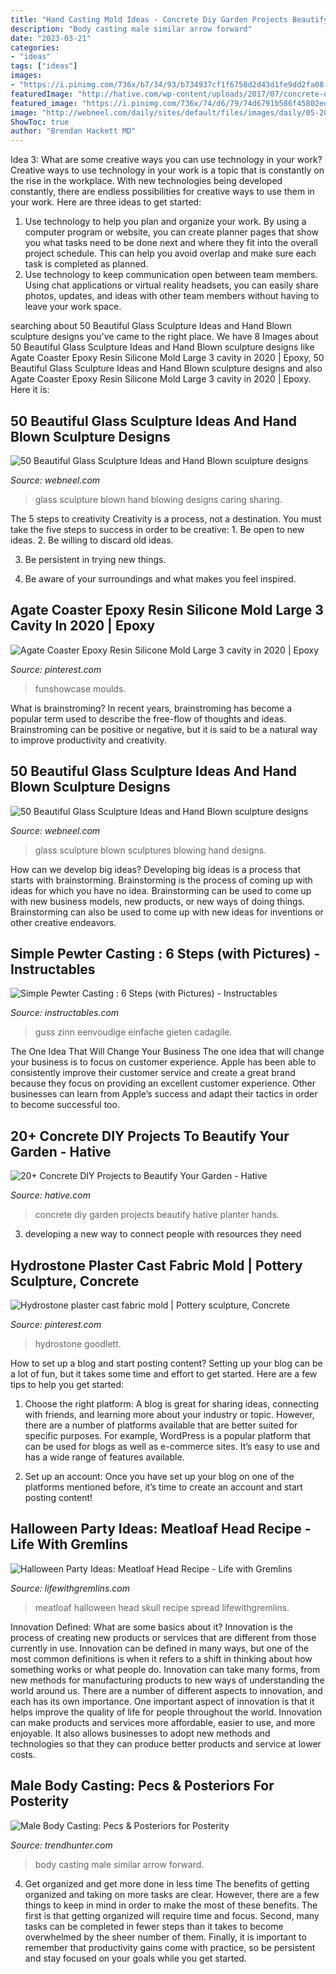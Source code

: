```yaml
---
title: "Hand Casting Mold Ideas - Concrete Diy Garden Projects Beautify Hative Planter Hands"
description: "Body casting male similar arrow forward"
date: "2023-03-21"
categories:
- "ideas"
tags: ["ideas"]
images:
- "https://i.pinimg.com/736x/b7/34/93/b734937cf1f6758d2d43d1fe9dd2fa08.jpg"
featuredImage: "http://hative.com/wp-content/uploads/2017/07/concrete-diy/10-concrete-diy-ideas.jpg"
featured_image: "https://i.pinimg.com/736x/74/d6/79/74d6791b586f45802ed8d00852691bfa--plaster-cast-inspiring-art.jpg"
image: "http://webneel.com/daily/sites/default/files/images/daily/05-2014/12-glass-sculpture.jpg"
ShowToc: true
author: "Brendan Hackett MD"
---
```



Idea 3: What are some creative ways you can use technology in your work?
Creative ways to use technology in your work is a topic that is constantly on the rise in the workplace. With new technologies being developed constantly, there are endless possibilities for creative ways to use them in your work. Here are three ideas to get started: 
1. Use technology to help you plan and organize your work. By using a computer program or website, you can create planner pages that show you what tasks need to be done next and where they fit into the overall project schedule. This can help you avoid overlap and make sure each task is completed as planned. 
2. Use technology to keep communication open between team members. Using chat applications or virtual reality headsets, you can easily share photos, updates, and ideas with other team members without having to leave your work space.

	

		
searching about 50 Beautiful Glass Sculpture Ideas and Hand Blown sculpture designs you've came to the right place. We have 8 Images about 50 Beautiful Glass Sculpture Ideas and Hand Blown sculpture designs like Agate Coaster Epoxy Resin Silicone Mold Large 3 cavity in 2020 | Epoxy, 50 Beautiful Glass Sculpture Ideas and Hand Blown sculpture designs and also Agate Coaster Epoxy Resin Silicone Mold Large 3 cavity in 2020 | Epoxy. Here it is:
		
    
## 50 Beautiful Glass Sculpture Ideas And Hand Blown Sculpture Designs

<img loading=lazy src="http://webneel.com/daily/sites/default/files/images/daily/05-2014/12-glass-sculpture.jpg" onerror="this.onerror=null;this.src='https://tse2.mm.bing.net/th?id=OIP.pS3Zb7Id2wvxULTA3NVWNgHaJM&amp;pid=15.1';" alt="50 Beautiful Glass Sculpture Ideas and Hand Blown sculpture designs">

_Source: webneel.com_

>glass sculpture blown hand blowing designs caring sharing. 

	

The 5 steps to creativity
Creativity is a process, not a destination. You must take the five steps to success in order to be creative: 1. Be open to new ideas.
2. Be willing to discard old ideas.

3. Be persistent in trying new things.

4. Be aware of your surroundings and what makes you feel inspired.


    
## Agate Coaster Epoxy Resin Silicone Mold Large 3 Cavity In 2020 | Epoxy

<img loading=lazy src="https://i.pinimg.com/736x/b7/34/93/b734937cf1f6758d2d43d1fe9dd2fa08.jpg" onerror="this.onerror=null;this.src='https://tse3.mm.bing.net/th?id=OIP.UCNas6oLKOi4F8Q5KNSAygHaHp&amp;pid=15.1';" alt="Agate Coaster Epoxy Resin Silicone Mold Large 3 cavity in 2020 | Epoxy">

_Source: pinterest.com_

>funshowcase moulds. 

	

What is brainstroming?
In recent years, brainstroming has become a popular term used to describe the free-flow of thoughts and ideas. Brainstroming can be positive or negative, but it is said to be a natural way to improve productivity and creativity.

    
## 50 Beautiful Glass Sculpture Ideas And Hand Blown Sculpture Designs

<img loading=lazy src="https://webneel.com/daily/sites/default/files/images/daily/05-2014/10-glass-sculpture.jpg" onerror="this.onerror=null;this.src='https://tse4.mm.bing.net/th?id=OIP.OgZwFXljYYneN4CBNBe-oAHaLm&amp;pid=15.1';" alt="50 Beautiful Glass Sculpture Ideas and Hand Blown sculpture designs">

_Source: webneel.com_

>glass sculpture blown sculptures blowing hand designs. 

	

How can we develop big ideas?
Developing big ideas is a process that starts with brainstorming. Brainstorming is the process of coming up with ideas for which you have no idea. Brainstorming can be used to come up with new business models, new products, or new ways of doing things. Brainstorming can also be used to come up with new ideas for inventions or other creative endeavors.

    
## Simple Pewter Casting : 6 Steps (with Pictures) - Instructables

<img loading=lazy src="https://content.instructables.com/ORIG/F6R/5QMH/GV0KXRW8/F6R5QMHGV0KXRW8.jpg?auto=webp&amp;frame=1" onerror="this.onerror=null;this.src='https://tse4.mm.bing.net/th?id=OIP.p4dimRw6xzTeX3i8Xa19-AHaE4&amp;pid=15.1';" alt="Simple Pewter Casting : 6 Steps (with Pictures) - Instructables">

_Source: instructables.com_

>guss zinn eenvoudige einfache gieten cadagile. 

	

The One Idea That Will Change Your Business
The one idea that will change your business is to focus on customer experience. Apple has been able to consistently improve their customer service and create a great brand because they focus on providing an excellent customer experience. Other businesses can learn from Apple’s success and adapt their tactics in order to become successful too.

    
## 20+ Concrete DIY Projects To Beautify Your Garden - Hative

<img loading=lazy src="http://hative.com/wp-content/uploads/2017/07/concrete-diy/10-concrete-diy-ideas.jpg" onerror="this.onerror=null;this.src='https://tse1.mm.bing.net/th?id=OIP.9qlIJyuAqpOIM5OSnU-tdwHaND&amp;pid=15.1';" alt="20+ Concrete DIY Projects to Beautify Your Garden - Hative">

_Source: hative.com_

>concrete diy garden projects beautify hative planter hands. 

	

3. developing a new way to connect people with resources they need 

    
## Hydrostone Plaster Cast Fabric Mold | Pottery Sculpture, Concrete

<img loading=lazy src="https://i.pinimg.com/736x/74/d6/79/74d6791b586f45802ed8d00852691bfa--plaster-cast-inspiring-art.jpg" onerror="this.onerror=null;this.src='https://tse4.mm.bing.net/th?id=OIP.jrKb-BFLYCg0nftHaG_WkQHaJ3&amp;pid=15.1';" alt="Hydrostone plaster cast fabric mold | Pottery sculpture, Concrete">

_Source: pinterest.com_

>hydrostone goodlett. 

	

How to set up a blog and start posting content?
Setting up your blog can be a lot of fun, but it takes some time and effort to get started. Here are a few tips to help you get started:
1. Choose the right platform: A blog is great for sharing ideas, connecting with friends, and learning more about your industry or topic. However, there are a number of platforms available that are better suited for specific purposes. For example, WordPress is a popular platform that can be used for blogs as well as e-commerce sites. It’s easy to use and has a wide range of features available.

2. Set up an account: Once you have set up your blog on one of the platforms mentioned before, it’s time to create an account and start posting content!

    
## Halloween Party Ideas: Meatloaf Head Recipe - Life With Gremlins

<img loading=lazy src="http://www.lifewithgremlins.com/wp-content/uploads/2015/11/12193335_10153804715026015_5867067900831219679_n.jpg" onerror="this.onerror=null;this.src='https://tse4.mm.bing.net/th?id=OIP.xbtnw5z5NupcVPGD3OiJLAHaKy&amp;pid=15.1';" alt="Halloween Party Ideas: Meatloaf Head Recipe - Life with Gremlins">

_Source: lifewithgremlins.com_

>meatloaf halloween head skull recipe spread lifewithgremlins. 

	

Innovation Defined: What are some basics about it?
Innovation is the process of creating new products or services that are different from those currently in use. Innovation can be defined in many ways, but one of the most common definitions is when it refers to a shift in thinking about how something works or what people do. Innovation can take many forms, from new methods for manufacturing products to new ways of understanding the world around us. There are a number of different aspects to innovation, and each has its own importance.
One important aspect of innovation is that it helps improve the quality of life for people throughout the world. Innovation can make products and services more affordable, easier to use, and more enjoyable. It also allows businesses to adopt new methods and technologies so that they can produce better products and service at lower costs.

    
## Male Body Casting: Pecs &amp; Posteriors For Posterity

<img loading=lazy src="http://cdn.trendhunterstatic.com/thumbs/male-body-casting.jpeg" onerror="this.onerror=null;this.src='https://tse1.mm.bing.net/th?id=OIP.HK86GWmwbjU64OyYd9cGmAAAAA&amp;pid=15.1';" alt="Male Body Casting: Pecs &amp; Posteriors for Posterity">

_Source: trendhunter.com_

>body casting male similar arrow forward. 

	

4) Get organized and get more done in less time
The benefits of getting organized and taking on more tasks are clear. However, there are a few things to keep in mind in order to make the most of these benefits. The first is that getting organized will require time and focus. Second, many tasks can be completed in fewer steps than it takes to become overwhelmed by the sheer number of them. Finally, it is important to remember that productivity gains come with practice, so be persistent and stay focused on your goals while you get started.

